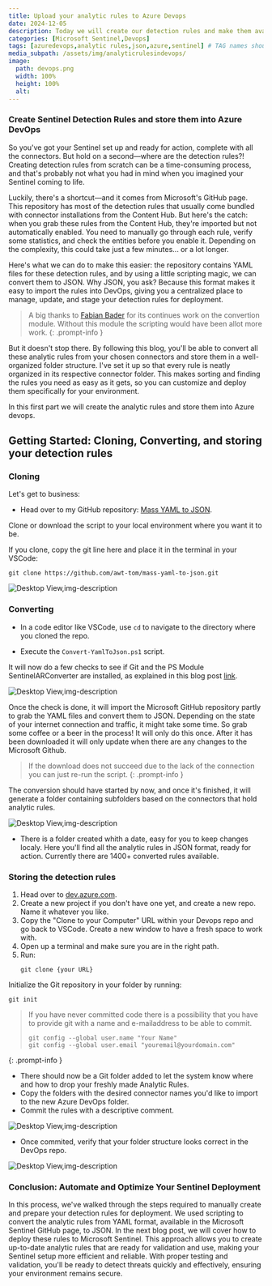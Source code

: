 ```yaml
---
title: Upload your analytic rules to Azure Devops
date: 2024-12-05
description: Today we will create our detection rules and make them available in Azure Devops
categories: [Microsoft Sentinel,Devops]
tags: [azuredevops,analytic rules,json,azure,sentinel] # TAG names should always be lowercase
media_subpath: /assets/img/analyticrulesindevops/
image:
  path: devops.png
  width: 100%
  height: 100%
  alt:
---
```


### Create Sentinel Detection Rules and store them into Azure DevOps

So you've got your Sentinel set up and ready for action, complete with all the connectors. But hold on a second—where are the detection rules?! Creating detection rules from scratch can be a time-consuming process, and that's probably not what you had in mind when you imagined your Sentinel coming to life.

Luckily, there's a shortcut—and it comes from Microsoft's GitHub page. This repository has most of the detection rules that usually come bundled with connector installations from the Content Hub. But here's the catch: when you grab these rules from the Content Hub, they're imported but not automatically enabled. You need to manually go through each rule, verify some statistics, and check the entities before you enable it. Depending on the complexity, this could take just a few minutes... or a lot longer.

Here's what we can do to make this easier: the repository contains YAML files for these detection rules, and by using a little scripting magic, we can convert them to JSON. Why JSON, you ask? Because this format makes it easy to import the rules into DevOps, giving you a centralized place to manage, update, and stage your detection rules for deployment. 

> A big thanks to [Fabian Bader](https://cloudbrothers.info/) for its continues work on the convertion module. Without this module the scripting would have been allot more work.
{: .prompt-info }

But it doesn't stop there. By following this blog, you'll be able to convert all these analytic rules from your chosen connectors and store them in a well-organized folder structure. I've set it up so that every rule is neatly organized in its respective connector folder. This makes sorting and finding the rules you need as easy as it gets, so you can customize and deploy them specifically for your environment.

In this first part we will create the analytic rules and store them into Azure devops.

## Getting Started: Cloning, Converting, and storing your detection rules


### Cloning
Let's get to business:

- Head over to my GitHub repository: [Mass YAML to JSON](https://github.com/awt-tom/mass-yaml-to-json).

Clone or download the script to your local environment where you want it to be.

If you clone, copy the git line here and place it in the terminal in your VSCode:
   ```
   git clone https://github.com/awt-tom/mass-yaml-to-json.git
   ```
![Desktop View,img-description](gitclone.jpg)

### Converting

- In a code editor like VSCode, use `cd` to navigate to the directory where you cloned the repo.

- Execute the `Convert-YamlToJson.ps1` script.

It will now do a few checks to see if Git and the PS Module SentinelARConverter are installed, as explained in this blog post [link](https://azurewithtom.com/posts/Generate-ready-to-use-analytic-rules/).

![Desktop View,img-description](downloadgithub.jpg)

Once the check is done, it will import the Microsoft GitHub repository partly to grab the YAML files and convert them to JSON. Depending on the state of your internet connection and traffic, it might take some time. So grab some coffee or a beer in the process! It will only do this once. After it has been downloaded it will only update when there are any changes to the Microsoft Github.

> If the download does not succeed due to the lack of the connection you can just re-run the script.
{: .prompt-info }

The conversion should have started by now, and once it's finished, it will generate a folder containing subfolders based on the connectors that hold analytic rules.

![Desktop View,img-description](scriptfinished.jpg)


- There is a folder created whith a date, easy for you to keep changes localy. Here you'll find all the analytic rules in JSON format, ready for action. Currently there are 1400+ converted rules available.

### Storing the detection rules

1. Head over to [dev.azure.com](https://dev.azure.com).
2. Create a new project if you don't have one yet, and create a new repo. Name it whatever you like.
3. Copy the "Clone to your Computer" URL within your Devops repo and go back to VSCode. Create a new window to have a fresh space to work with.
4. Open up a terminal and make sure you are in the right path.
5. Run:
   ```
   git clone {your URL}
   ```
Initialize the Git repository in your folder by running:

   ```
   git init
   ```

> If you have never committed code there is a possibility that you have to provide git with a name and e-mailaddress to be able to commit.
> ```
> git config --global user.name "Your Name"
> git config --global user.email "youremail@yourdomain.com"
> ```
{: .prompt-info }

- There should now be a Git folder added to let the system know where and how to drop your freshly made Analytic Rules.
- Copy the folders with the desired connector names you'd like to import to the new Azure DevOps folder.
- Commit the rules with a descriptive comment.

![Desktop View,img-description](commitrules.jpg)

- Once commited, verify that your folder structure looks correct in the DevOps repo.

![Desktop View,img-description](devopsfolders.jpg)


### Conclusion: Automate and Optimize Your Sentinel Deployment

In this process, we've walked through the steps required to manually create and prepare your detection rules for deployment. We used scripting to convert the analytic rules from YAML format, available in the Microsoft Sentinel GitHub page, to JSON. In the next blog post, we will cover how to deploy these rules to Microsoft Sentinel. This approach allows you to create up-to-date analytic rules that are ready for validation and use, making your Sentinel setup more efficient and reliable. With proper testing and validation, you'll be ready to detect threats quickly and effectively, ensuring your environment remains secure.
